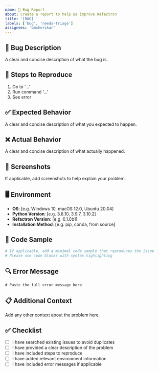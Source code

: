 ```yaml
---
name: 🐛 Bug Report
about: Create a report to help us improve Refactron
title: '[BUG] '
labels: ['bug', 'needs-triage']
assignees: 'omsherikar'
---
```


## 🐛 Bug Description
A clear and concise description of what the bug is.

## 🔄 Steps to Reproduce
1. Go to '...'
2. Run command '...'
3. See error

## ✅ Expected Behavior
A clear and concise description of what you expected to happen.

## ❌ Actual Behavior
A clear and concise description of what actually happened.

## 📸 Screenshots
If applicable, add screenshots to help explain your problem.

## 🖥️ Environment
- **OS**: [e.g. Windows 10, macOS 12.0, Ubuntu 20.04]
- **Python Version**: [e.g. 3.8.10, 3.9.7, 3.10.2]
- **Refactron Version**: [e.g. 0.1.0b1]
- **Installation Method**: [e.g. pip, conda, from source]

## 📝 Code Sample
```python
# If applicable, add a minimal code sample that reproduces the issue
# Please use code blocks with syntax highlighting
```

## 🔍 Error Message
```
# Paste the full error message here
```

## 📋 Additional Context
Add any other context about the problem here.

## ✅ Checklist
- [ ] I have searched existing issues to avoid duplicates
- [ ] I have provided a clear description of the problem
- [ ] I have included steps to reproduce
- [ ] I have added relevant environment information
- [ ] I have included error messages if applicable